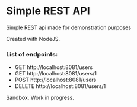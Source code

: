 # Simple REST API
Simple REST api made for demonstration purposes

Created with NodeJS.

### List of endpoints:
* GET http://localhost:8081/users
* GET http://localhost:8081/users/1
* POST http://localhost:8081/users
* DELETE http://localhost:8081/users/1

Sandbox. 
Work in progress.
